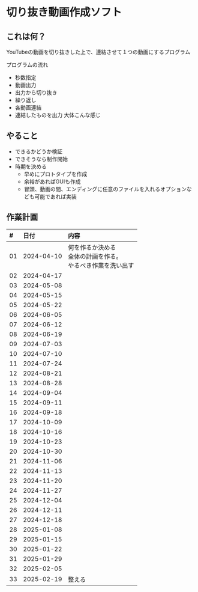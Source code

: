 # 切り抜き動画作成ソフト

## これは何？
YouTubeの動画を切り抜きした上で、連結させて１つの動画にするプログラム

プログラムの流れ
- 秒数指定
- 動画出力
- 出力から切り抜き
- 繰り返し
- 各動画連結
- 連結したものを出力
大体こんな感じ

## やること
- できるかどうか検証
- できそうなら制作開始
- 時期を決める
    - 早めにプロトタイプを作成
    - 余裕があればGUIも作成
    - 冒頭、動画の間、エンディングに任意のファイルを入れるオプションなども可能であれば実装


## 作業計画

|#    | 日付        |内容 |
|:--- |:---         |:---|
|01   |2024-04-10   |何を作るか決める<br />全体の計画を作る。<br />やるべき作業を洗い出す |
|02   |2024-04-17   ||
|03   |2024-05-08   ||
|04   |2024-05-15   ||
|05   |2024-05-22   ||
|06   |2024-06-05   ||
|07   |2024-06-12   ||
|08   |2024-06-19   ||
|09   |2024-07-03   ||
|10   |2024-07-10   ||
|11   |2024-07-24   ||
|12   |2024-08-21   ||
|13   |2024-08-28   ||
|14   |2024-09-04   ||
|15   |2024-09-11   ||
|16   |2024-09-18   ||
|17   |2024-10-09   ||
|18   |2024-10-16   ||
|19   |2024-10-23   ||
|20   |2024-10-30   ||
|21   |2024-11-06   ||
|22   |2024-11-13   ||
|23   |2024-11-20   ||
|24   |2024-11-27   ||
|25   |2024-12-04   ||
|26   |2024-12-11   ||
|27   |2024-12-18   ||
|28   |2025-01-08   ||
|29   |2025-01-15   ||
|30   |2025-01-22   ||
|31   |2025-01-29   ||
|32   |2025-02-05   ||
|33   |2025-02-19   |整える|
